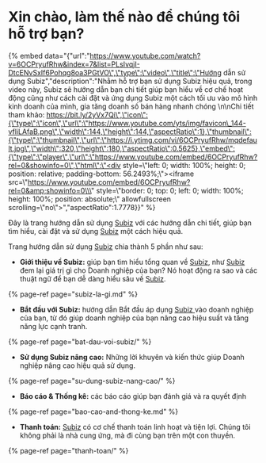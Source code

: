 # Xin chào, làm thế nào để chúng tôi hỗ trợ bạn?

{% embed data="{\"url\":\"https://www.youtube.com/watch?v=6OCPryufRhw&index=7&list=PLsIvqjI-DtcENvSxIf6Pohqg8oa3PGtVO\",\"type\":\"video\",\"title\":\"Hướng dẫn sử dụng Subiz\",\"description\":\"Nhằm hỗ trợ bạn sử dụng Subiz hiệu quả, trong video này, Subiz sẽ hướng dẫn bạn chi tiết giúp bạn hiểu về cơ chế hoạt động cũng như cách cài đặt và ứng dụng Subiz một cách tối ưu vào mô hình kinh doanh của mình, gia tăng doanh số bán hàng nhanh chóng \\n\\nChi tiết tham khảo: https://bit.ly/2yVx7Qi\",\"icon\":{\"type\":\"icon\",\"url\":\"https://www.youtube.com/yts/img/favicon\_144-vfliLAfaB.png\",\"width\":144,\"height\":144,\"aspectRatio\":1},\"thumbnail\":{\"type\":\"thumbnail\",\"url\":\"https://i.ytimg.com/vi/6OCPryufRhw/mqdefault.jpg\",\"width\":320,\"height\":180,\"aspectRatio\":0.5625},\"embed\":{\"type\":\"player\",\"url\":\"https://www.youtube.com/embed/6OCPryufRhw?rel=0&showinfo=0\",\"html\":\"<div style=\\\"left: 0; width: 100%; height: 0; position: relative; padding-bottom: 56.2493%;\\\"><iframe src=\\\"https://www.youtube.com/embed/6OCPryufRhw?rel=0&amp;showinfo=0\\\" style=\\\"border: 0; top: 0; left: 0; width: 100%; height: 100%; position: absolute;\\\" allowfullscreen scrolling=\\\"no\\\"></iframe></div>\",\"aspectRatio\":1.7778}}" %}

Đây là trang hướng dẫn sử dụng [Subiz](https://subiz.com/vi/) với các hướng dẫn chi tiết, giúp bạn tìm hiểu, cài đặt và sử dụng [Subiz](https://subiz.com/vi/) một cách hiệu quả. 

Trang hướng dẫn sử dụng [Subiz](https://subiz.com/vi/) chia thành 5 phần như sau:

* **Giới thiệu về Subiz:** giúp bạn tìm hiểu tổng quan về [Subiz](https://subiz.com/vi/), như [Subiz](https://subiz.com/vi/) đem lại giá trị gì cho Doanh nghiệp của bạn? Nó hoạt động ra sao và các thuật ngữ để bạn dễ dàng hiểu sâu về [Subiz](https://subiz.com/vi/).

{% page-ref page="subiz-la-gi.md" %}

* **Bắt đầu với Subiz:** hướng dẫn Bắt đầu áp dụng [Subiz ](https://subiz.com/vi/)vào doanh nghiệp của bạn, từ đó giúp doanh nghiệp của bạn nâng cao hiệu suất và tăng năng lực cạnh tranh. 

{% page-ref page="bat-dau-voi-subiz/" %}

* **Sử dụng Subiz nâng cao:** Những lời khuyên và kiến thức giúp Doanh nghiệp nâng cao hiệu quả sử dụng. 

{% page-ref page="su-dung-subiz-nang-cao/" %}

* **Báo cáo & Thống kê:** các báo cáo giúp bạn đánh giá và ra quyết định

{% page-ref page="bao-cao-and-thong-ke.md" %}

* **Thanh toán:** [Subiz](https://subiz.com/vi/) có cơ chế thanh toán linh hoạt và tiện lợi. Chúng tôi không phải là nhà cung ứng, mà đi cùng bạn trên một con thuyền.

{% page-ref page="thanh-toan/" %}



